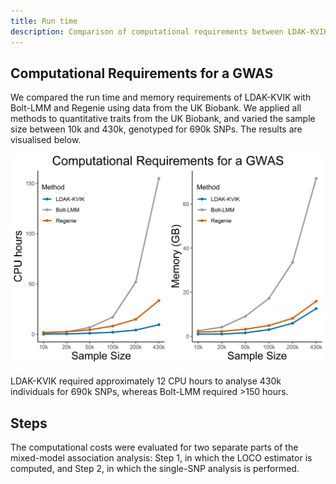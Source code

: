 ```yaml
---
title: Run time
description: Comparison of computational requirements between LDAK-KVIK and alternatives
---
```


## Computational Requirements for a GWAS

We compared the run time and memory requirements of LDAK-KVIK with Bolt-LMM and Regenie using data from the UK Biobank. We applied all methods to quantitative traits from the UK Biobank, and varied the sample size between 10k and 430k, genotyped for 690k SNPs. The results are visualised below.

<img title="Run time" alt="Run time" src="/assets/img/runtime_poster.png">

LDAK-KVIK required approximately 12 CPU hours to analyse 430k individuals for 690k SNPs, whereas Bolt-LMM required >150 hours.

## Steps

The computational costs were evaluated for two separate parts of the mixed-model association analysis: Step 1, in which the LOCO estimator is computed, and Step 2, in which the single-SNP analysis is performed. 

